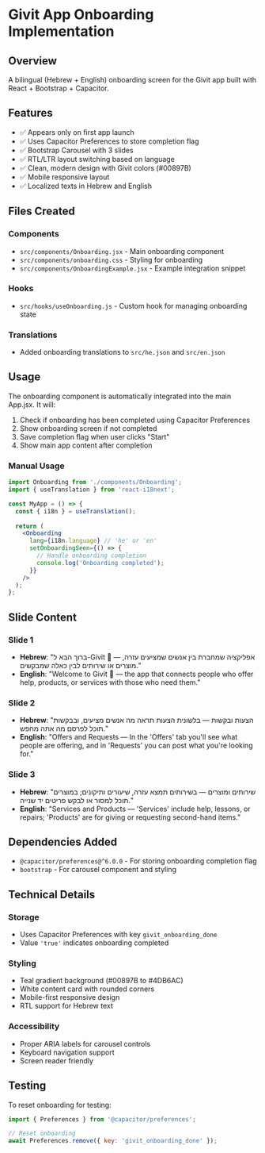 # Givit App Onboarding Implementation

## Overview
A bilingual (Hebrew + English) onboarding screen for the Givit app built with React + Bootstrap + Capacitor.

## Features
- ✅ Appears only on first app launch
- ✅ Uses Capacitor Preferences to store completion flag
- ✅ Bootstrap Carousel with 3 slides
- ✅ RTL/LTR layout switching based on language
- ✅ Clean, modern design with Givit colors (#00897B)
- ✅ Mobile responsive layout
- ✅ Localized texts in Hebrew and English

## Files Created

### Components
- `src/components/Onboarding.jsx` - Main onboarding component
- `src/components/onboarding.css` - Styling for onboarding
- `src/components/OnboardingExample.jsx` - Example integration snippet

### Hooks
- `src/hooks/useOnboarding.js` - Custom hook for managing onboarding state

### Translations
- Added onboarding translations to `src/he.json` and `src/en.json`

## Usage

The onboarding component is automatically integrated into the main App.jsx. It will:

1. Check if onboarding has been completed using Capacitor Preferences
2. Show onboarding screen if not completed
3. Save completion flag when user clicks "Start"
4. Show main app content after completion

### Manual Usage

```jsx
import Onboarding from './components/Onboarding';
import { useTranslation } from 'react-i18next';

const MyApp = () => {
  const { i18n } = useTranslation();
  
  return (
    <Onboarding 
      lang={i18n.language} // 'he' or 'en'
      setOnboardingSeen={() => {
        // Handle onboarding completion
        console.log('Onboarding completed');
      }}
    />
  );
};
```

## Slide Content

### Slide 1
- **Hebrew**: "ברוך הבא ל-Givit 💚 — אפליקציה שמחברת בין אנשים שמציעים עזרה, מוצרים או שירותים לבין כאלה שמבקשים."
- **English**: "Welcome to Givit 💚 — the app that connects people who offer help, products, or services with those who need them."

### Slide 2
- **Hebrew**: "הצעות ובקשות — בלשונית הצעות תראה מה אנשים מציעים, ובבקשות תוכל לפרסם מה אתה מחפש."
- **English**: "Offers and Requests — In the 'Offers' tab you'll see what people are offering, and in 'Requests' you can post what you're looking for."

### Slide 3
- **Hebrew**: "שירותים ומוצרים — בשירותים תמצא עזרה, שיעורים ותיקונים; במוצרים תוכל למסור או לבקש פריטים יד שנייה."
- **English**: "Services and Products — 'Services' include help, lessons, or repairs; 'Products' are for giving or requesting second-hand items."

## Dependencies Added
- `@capacitor/preferences@^6.0.0` - For storing onboarding completion flag
- `bootstrap` - For carousel component and styling

## Technical Details

### Storage
- Uses Capacitor Preferences with key `givit_onboarding_done`
- Value `'true'` indicates onboarding completed

### Styling
- Teal gradient background (#00897B to #4DB6AC)
- White content card with rounded corners
- Mobile-first responsive design
- RTL support for Hebrew text

### Accessibility
- Proper ARIA labels for carousel controls
- Keyboard navigation support
- Screen reader friendly

## Testing
To reset onboarding for testing:
```javascript
import { Preferences } from '@capacitor/preferences';

// Reset onboarding
await Preferences.remove({ key: 'givit_onboarding_done' });
```
